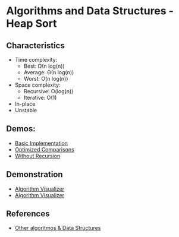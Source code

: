 # Algorithms and Data Structures - Heap Sort


## Characteristics
- Time complexity:
    - Best: Ω(n log(n))
    - Average: Θ(n log(n))
    - Worst: O(n log(n))
- Space complexity:
  - Recursive: O(log(n))
  - Iterative: O(1)
- In-place
- Unstable


## Demos:
- [Basic Implementation](./src/basic.py)
- [Optimized Comparisons](./src/optimized_comparisons.py)
- [Without Recursion](./src/without_recursion.py)


## Demonstration
- [Algorithm Visualizer](https://www.cs.usfca.edu/~galles/visualization/HeapSort.html)
- [Algorithm Visualizer](https://algorithm-visualizer.org/brute-force/heapsort)


## References
- [Other algoritmos & Data Structures](https://github.com/NelsonBN/algorithms-data-structures)
